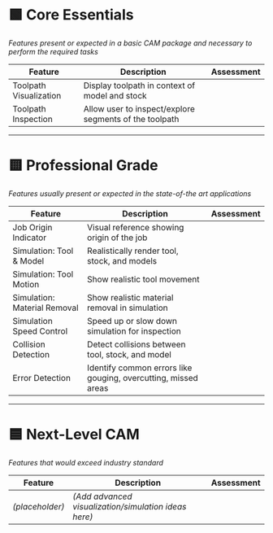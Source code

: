 # 🟩 Core Essentials
*Features present or expected in a basic CAM package and necessary to perform the required tasks*

| Feature | Description | Assessment |
|--------|-------------|------------|
| Toolpath Visualization | Display toolpath in context of model and stock | |
| Toolpath Inspection | Allow user to inspect/explore segments of the toolpath | |

---

# 🟨 Professional Grade
*Features usually present or expected in the state-of-the art applications*

| Feature | Description | Assessment |
|--------|-------------|------------|
| Job Origin Indicator | Visual reference showing origin of the job | |
| Simulation: Tool & Model | Realistically render tool, stock, and models | |
| Simulation: Tool Motion | Show realistic tool movement | |
| Simulation: Material Removal | Show realistic material removal in simulation | |
| Simulation Speed Control | Speed up or slow down simulation for inspection | |
| Collision Detection | Detect collisions between tool, stock, and model | |
| Error Detection | Identify common errors like gouging, overcutting, missed areas | |

---

# 🟦 Next-Level CAM
*Features that would exceed industry standard*

| Feature | Description | Assessment |
|--------|-------------|------------|
| *(placeholder)* | *(Add advanced visualization/simulation ideas here)* | |
